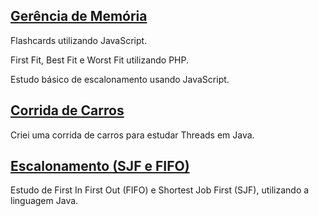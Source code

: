 
## [Gerência de Memória](https://github.com/babimingatos/SistemasOperacionais/tree/main/Gerência%20de%20Memória)

Flashcards utilizando JavaScript.

First Fit, Best Fit e Worst Fit utilizando PHP.

Estudo básico de escalonamento usando JavaScript. 


## [Corrida de Carros](https://github.com/babimingatos/SistemasOperacionais/blob/main/Corrida.java)

Criei uma corrida de carros para estudar Threads em Java.

## [Escalonamento (SJF e FIFO)](https://github.com/babimingatos/SistemasOperacionais/blob/main/Escalonamento.java)

Estudo de First In First Out (FIFO) e Shortest Job First (SJF), utilizando a linguagem Java.

